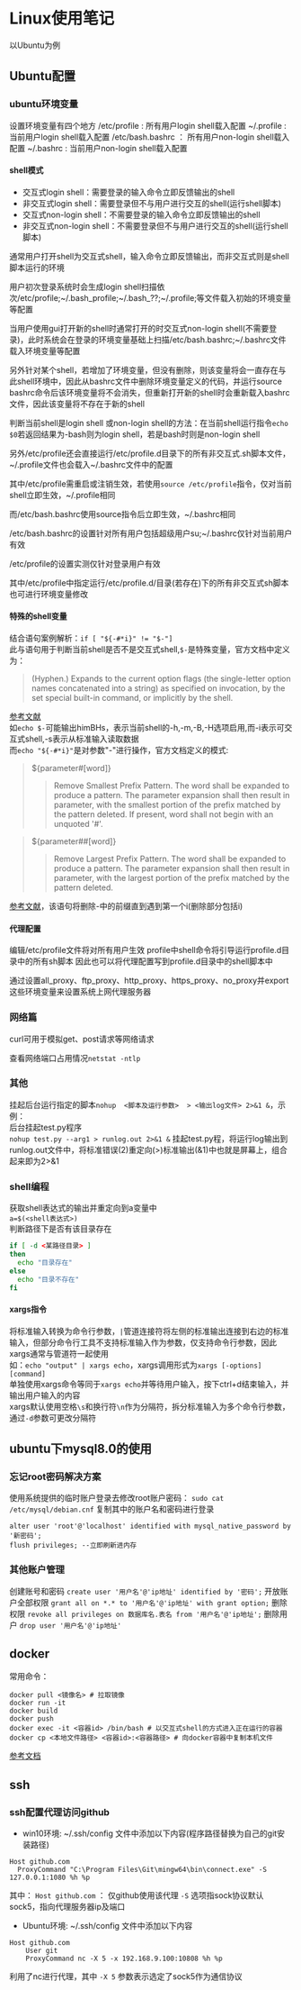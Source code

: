 # Linux使用笔记

以Ubuntu为例

## Ubuntu配置

### ubuntu环境变量

设置环境变量有四个地方
/etc/profile  : 所有用户login shell载入配置
~/.profile    : 当前用户login shell载入配置
/etc/bash.bashrc ： 所有用户non-login shell载入配置
~/.bashrc     : 当前用户non-login shell载入配置

#### shell模式

+ 交互式login shell：需要登录的输入命令立即反馈输出的shell
+ 非交互式login shell：需要登录但不与用户进行交互的shell(运行shell脚本)
+ 交互式non-login shell：不需要登录的输入命令立即反馈输出的shell
+ 非交互式non-login shell：不需要登录但不与用户进行交互的shell(运行shell脚本)

通常用户打开shell为交互式shell，输入命令立即反馈输出，而非交互式则是shell脚本运行的环境

用户初次登录系统时会生成login shell扫描依次/etc/profile;~/.bash_profile;~/.bash_??;~/.profile;等文件载入初始的环境变量等配置

当用户使用gui打开新的shell时通常打开的时交互式non-login shell(不需要登录)，此时系统会在登录的环境变量基础上扫描/etc/bash.bashrc;~/.bashrc文件载入环境变量等配置

另外针对某个shell，若增加了环境变量，但没有删除，则该变量将会一直存在与此shell环境中，因此从bashrc文件中删除环境变量定义的代码，并运行source bashrc命令后该环境变量将不会消失，但重新打开新的shell时会重新载入bashrc文件，因此该变量将不存在于新的shell

判断当前shell是login shell 或non-login shell的方法：在当前shell运行指令```echo $0```若返回结果为-bash则为login shell，若是bash时则是non-login shell

另外/etc/profile还会直接运行/etc/profile.d目录下的所有非交互式.sh脚本文件，~/.profile文件也会载入~/.bashrc文件中的配置

其中/etc/profile需重启或注销生效，若使用```source /etc/profile```指令，仅对当前shell立即生效，~/.profile相同

而/etc/bash.bashrc使用source指令后立即生效，~/.bashrc相同

/etc/bash.bashrc的设置针对所有用户包括超级用户su;~/.bashrc仅针对当前用户有效

/etc/profile的设置实测仅针对登录用户有效

其中/etc/profile中指定运行/etc/profile.d/目录(若存在)下的所有非交互式sh脚本也可进行环境变量修改

#### 特殊的shell变量

结合语句案例解析：`if [ "${-#*i}" != "$-"]`  
此与语句用于判断当前shell是否不是交互式shell,`$-`是特殊变量，官方文档中定义为：
>(Hyphen.) Expands to the current option flags (the single-letter option names concatenated into a string) as specified on invocation, by the set special built-in command, or implicitly by the shell.

[参考文献](https://pubs.opengroup.org/onlinepubs/009695399/utilities/xcu_chap02.html#tag_02_05_02)  
如`echo $-`可能输出himBHs，表示当前shell的-h,-m,-B,-H选项启用,而-i表示可交互式shell,-s表示从标准输入读取数据  
而`echo "${-#*i}"`是对参数"-"进行操作，官方文档定义的模式:
> ${parameter#[word]}
>> Remove Smallest Prefix Pattern. The word shall be expanded to produce a pattern. The parameter expansion shall then result in parameter, with the smallest portion of the prefix matched by the pattern deleted. If present, word shall not begin with an unquoted '#'.

> ${parameter##[word]}
>> Remove Largest Prefix Pattern. The word shall be expanded to produce a pattern. The parameter expansion shall then result in parameter, with the largest portion of the prefix matched by the pattern deleted.

[参考文献](https://pubs.opengroup.org/onlinepubs/9699919799/utilities/V3_chap02.html#tag_18_06_02)，该语句将删除-中的前缀直到遇到第一个i(删除部分包括i)

#### 代理配置

编辑/etc/profile文件将对所有用户生效
profile中shell命令将引导运行profile.d目录中的所有sh脚本
因此也可以将代理配置写到profile.d目录中的shell脚本中

通过设置all_proxy、ftp_proxy、http_proxy、https_proxy、no_proxy并export这些环境变量来设置系统上网代理服务器

### 网络篇

curl可用于模拟get、post请求等网络请求

查看网络端口占用情况`netstat -ntlp`

### 其他

挂起后台运行指定的脚本`nohup  <脚本及运行参数>  > <输出log文件> 2>&1 &`，示例：  
后台挂起test.py程序  
`nohup test.py --arg1 > runlog.out 2>&1 &`
挂起test.py程，将运行log输出到runlog.out文件中，将标准错误(2)重定向(>)标准输出(&1)中也就是屏幕上，组合起来即为2>&1  

### shell编程

获取shell表达式的输出并重定向到a变量中  
```a=$(<shell表达式>)```  
判断路径下是否有该目录存在  

```bash
if [ -d <某路径目录> ]
then
  echo "目录存在"
else
  echo "目录不存在"
fi
```

#### xargs指令

将标准输入转换为命令行参数，`|`管道连接符将左侧的标准输出连接到右边的标准输入，但部分命令行工具不支持标准输入作为参数，仅支持命令行参数，因此xargs通常与管道符一起使用  
如：`echo "output" | xargs echo`，xargs调用形式为`xargs [-options] [command]`  
单独使用xargs命令等同于`xargs echo`并等待用户输入，按下ctrl+d结束输入，并输出用户输入的内容  
xargs默认使用空格`\s`和换行符`\n`作为分隔符，拆分标准输入为多个命令行参数，通过`-d`参数可更改分隔符

## ubuntu下mysql8.0的使用

### 忘记root密码解决方案

使用系统提供的临时账户登录去修改root账户密码：
```sudo cat /etc/mysql/debian.cnf```
复制其中的账户名和密码进行登录

```code
alter user 'root'@'localhost' identified with mysql_native_password by '新密码';
flush privileges; --立即刷新进内存 
```

### 其他账户管理

创建账号和密码
```create user '用户名'@'ip地址' identified by '密码';```
开放账户全部权限
```grant all on *.* to '用户名'@'ip地址' with grant option;```
删除权限
```revoke all privileges on 数据库名.表名 from '用户名'@'ip地址';```
删除用户
```drop user '用户名'@'ip地址'```

## docker

常用命令：

```shell
docker pull <镜像名> # 拉取镜像
docker run -it 
docker build
docker push
docker exec -it <容器id> /bin/bash # 以交互式shell的方式进入正在运行的容器
docker cp <本地文件路径> <容器id>:<容器路径> # 向docker容器中复制本机文件
```

[参考文档](https://yeasy.gitbook.io/docker_practice)

## ssh

### ssh配置代理访问github

+ win10环境: ~/.ssh/config 文件中添加以下内容(程序路径替换为自己的git安装路径)

```.ssh/config
Host github.com
  ProxyCommand "C:\Program Files\Git\mingw64\bin\connect.exe" -S 127.0.0.1:1080 %h %p
```

其中：
`Host github.com` ： 仅github使用该代理
`-S` 选项指sock协议默认sock5，指向代理服务器ip及端口

+ Ubuntu环境: ~/.ssh/config 文件中添加以下内容

```.ssh/config
Host github.com
	User git
	ProxyCommand nc -X 5 -x 192.168.9.100:10808 %h %p
```

利用了nc进行代理，其中
`-X 5` 参数表示选定了sock5作为通信协议
